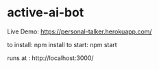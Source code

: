 # active-ai-bot
Live Demo: https://personal-talker.herokuapp.com/


to install: npm install
to start: npm start

runs at : http://localhost:3000/
